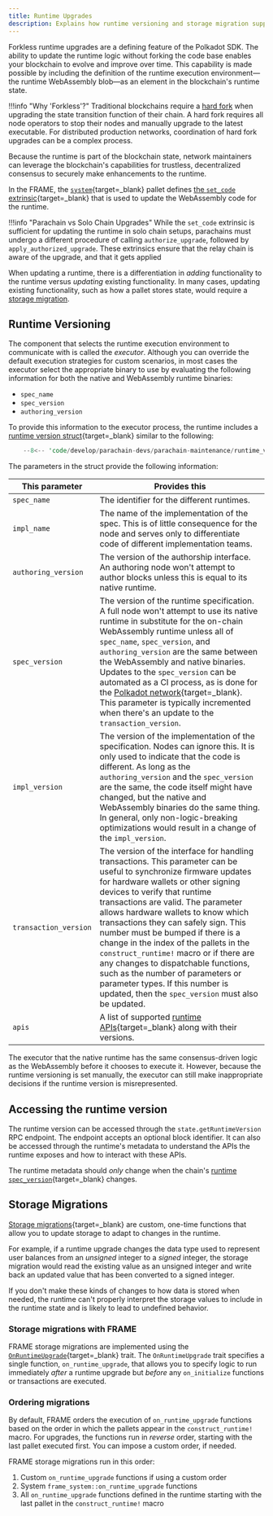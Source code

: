 ```yaml
---
title: Runtime Upgrades
description: Explains how runtime versioning and storage migration support forkless upgrades for Polkadot SDK-based networks, and what important factors to consider when upgrading your chain.
---
```


Forkless runtime upgrades are a defining feature of the Polkadot SDK. The ability to update the runtime logic without forking the code base enables your blockchain to evolve and improve over time. This capability is made possible by including the definition of the runtime execution environment—the runtime WebAssembly blob—as an element in the blockchain's runtime state.


!!!info "Why 'Forkless'?"
    Traditional blockchains require a [hard fork](https://en.wikipedia.org/wiki/Fork_(blockchain){target=_blank}) when upgrading the state transition function of their chain.
    A hard fork requires all node operators to stop their nodes and manually upgrade to the latest executable.
    For distributed production networks, coordination of hard fork upgrades can be a complex process.

Because the runtime is part of the blockchain state, network maintainers can leverage the blockchain's capabilities for trustless, decentralized consensus to securely make enhancements to the runtime.

In the FRAME, the [`system`](https://paritytech.github.io/polkadot-sdk/master/frame_system/index.html){target=_blank} pallet defines [the `set_code` extrinsic](https://paritytech.github.io/polkadot-sdk/master/frame_system/pallet/enum.Call.html#variant.set_code){target=_blank} that is used to update the WebAssembly code for the runtime. 

!!!info "Parachain vs Solo Chain Upgrades"
    While the `set_code` extrinsic is sufficient for updating the runtime in solo chain setups, parachains must undergo a different procedure of calling `authorize_upgrade`, followed by `apply_authorized_upgrade`. These extrinsics ensure that the relay chain is aware of the upgrade, and that it gets applied

When updating a runtime, there is a differentiation in _adding_ functionality to the runtime versus _updating_ existing functionality. In many cases, updating existing functionality, such as how a pallet stores state, would require a [storage migration](#storage-migration).

## Runtime Versioning

The component that selects the runtime execution environment to communicate with is called the _executor_.  Although you can override the default execution strategies for custom scenarios, in most cases the executor select the appropriate binary to use by evaluating the following information for both the native and WebAssembly runtime binaries:

- `spec_name`
- `spec_version`
- `authoring_version`

To provide this information to the executor process, the runtime includes a [runtime version struct](https://paritytech.github.io/polkadot-sdk/master/sp_version/struct.RuntimeVersion.html){target=_blank} similar to the following:

```rust
    --8<-- 'code/develop/parachain-devs/parachain-maintenance/runtime_version.rs'
```

The parameters in the struct provide the following information:

| This parameter        | Provides this                                                                                                                                                                                                                                                                                                                                                                                                                                                                                                                                                                                               |
| --------------------- | ----------------------------------------------------------------------------------------------------------------------------------------------------------------------------------------------------------------------------------------------------------------------------------------------------------------------------------------------------------------------------------------------------------------------------------------------------------------------------------------------------------------------------------------------------------------------------------------------------------- |
| `spec_name`           | The identifier for the different runtimes.                                                                                                                                                                                                                                                                                                                                                                                                                                                                                                                                                        |
| `impl_name`           | The name of the implementation of the spec. This is of little consequence for the node and serves only to differentiate code of different implementation teams.                                                                                                                                                                                                                                                                                                                                                                                                                                             |
| `authoring_version`   | The version of the authorship interface. An authoring node won't attempt to author blocks unless this is equal to its native runtime.                                                                                                                                                                                                                                                                                                                                                                                                                                                                    |
| `spec_version`        | The version of the runtime specification. A full node won't attempt to use its native runtime in substitute for the on-chain WebAssembly runtime unless all of `spec_name`, `spec_version`, and `authoring_version` are the same between the WebAssembly and native binaries. Updates to the `spec_version` can be automated as a CI process, as is done for the [Polkadot network](https://gitlab.parity.io/parity/mirrors/polkadot/-/blob/master/scripts/ci/gitlab/check_extrinsics_ordering.sh){target=_blank}. This parameter is typically incremented when there's an update to the `transaction_version`.                      |
| `impl_version`        | The version of the implementation of the specification. Nodes can ignore this. It is only used to indicate that the code is different. As long as the `authoring_version` and the `spec_version` are the same, the code itself might have changed, but the native and WebAssembly binaries do the same thing. In general, only non-logic-breaking optimizations would result in a change of the `impl_version`.                                                                                                                                                                                                    |
| `transaction_version` | The version of the interface for handling transactions. This parameter can be useful to synchronize firmware updates for hardware wallets or other signing devices to verify that runtime transactions are valid. The parameter allows hardware wallets to know which transactions they can safely sign. This number must be bumped if there is a change in the index of the pallets in the `construct_runtime!` macro or if there are any changes to dispatchable functions, such as the number of parameters or parameter types. If this number is updated, then the `spec_version` must also be updated. |
| `apis`                | A list of supported [runtime APIs](https://paritytech.github.io/polkadot-sdk/master/sp_api/macro.impl_runtime_apis.html){target=_blank} along with their versions.                                                                                                                                                                                                                                                                                                                                                                                                                                                            |
The executor that the native runtime has the same consensus-driven logic as the WebAssembly before it chooses to execute it. However, because the runtime versioning is set manually, the executor can still make inappropriate decisions if the runtime version is misrepresented.

## Accessing the runtime version

The runtime version can be accessed through the `state.getRuntimeVersion` RPC endpoint. The endpoint accepts an optional block identifier. It can also be accessed through the runtime's metadata to understand the APIs the runtime exposes and how to interact with these APIs.

The runtime metadata should _only_ change when the chain's [runtime `spec_version`](https://paritytech.github.io/polkadot-sdk/master/sp_version/struct.RuntimeVersion.html#structfield.spec_version){target=_blank} changes.

## Storage Migrations

[Storage migrations](https://paritytech.github.io/polkadot-sdk/master/polkadot_sdk_docs/reference_docs/frame_runtime_upgrades_and_migrations/index.html#migrations){target=_blank} are custom, one-time functions that allow you to update storage to adapt to changes in the runtime.

For example, if a runtime upgrade changes the data type used to represent user balances from an _unsigned_ integer to a _signed_ integer, the storage migration would read the existing value as an unsigned integer and write back an updated value that has been converted to a signed integer.

If you don't make these kinds of changes to how data is stored when needed, the runtime can't properly interpret the storage values to include in the runtime state and is likely to lead to undefined behavior.

### Storage migrations with FRAME

FRAME storage migrations are implemented using the [`OnRuntimeUpgrade`](https://paritytech.github.io/polkadot-sdk/master/frame_support/traits/trait.OnRuntimeUpgrade.html){target=_blank} trait. The `OnRuntimeUpgrade` trait specifies a single function, `on_runtime_upgrade`, that allows
you to specify logic to run immediately _after_ a runtime upgrade but _before_ any `on_initialize` functions or transactions are executed.

### Ordering migrations

By default, FRAME orders the execution of `on_runtime_upgrade` functions based on the order in which the pallets appear in the `construct_runtime!` macro.
For upgrades, the functions run in _reverse_ order, starting with the last pallet executed first. You can impose a custom order, if needed.

FRAME storage migrations run in this order:

1. Custom `on_runtime_upgrade` functions if using a custom order
2. System `frame_system::on_runtime_upgrade` functions
3. All `on_runtime_upgrade` functions defined in the runtime starting with the last pallet in the `construct_runtime!` macro



